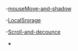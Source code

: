 -[mouseMove-and-shadow](https://damenhua.github.io/16---Mouse-Move-Shadow/index-START.html)

-[LocalSrorage](https://damenhua.github.io/15---LocalStorage/index-START.html)

-[Scroll-and-decounce](https://damenhua.github.io/13--Scroll-and-decounce/index-START.html)

-
